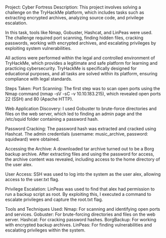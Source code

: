 Project: Cyber Fortress
Description:
This project involves solving a challenge on the TryHackMe platform, which includes tasks such as extracting encrypted archives, analyzing source code, and privilege escalation.

In this task, tools like Nmap, Gobuster, Hashcat, and LinPeas were used. The challenge required port scanning, finding hidden files, cracking passwords, working with encrypted archives, and escalating privileges by exploiting system vulnerabilities.

All actions were performed within the legal and controlled environment of TryHackMe, which provides a legitimate and safe platform for learning and practicing cybersecurity. TryHackMe is specifically designed for educational purposes, and all tasks are solved within its platform, ensuring compliance with legal standards.

Steps Taken:
Port Scanning:
The first step was to scan open ports using the Nmap command (nmap -sV -sC -v 10.10.183.215), which revealed open ports 22 (SSH) and 80 (Apache HTTP).

Web Application Discovery:
I used Gobuster to brute-force directories and files on the web server, which led to finding an admin page and the /etc/squid folder containing a password hash.

Password Cracking:
The password hash was extracted and cracked using Hashcat. The admin credentials (username: music_archive, password: squidward) were obtained.

Accessing the Archive:
A downloaded tar archive turned out to be a Borg backup archive. After extracting files and using the password for access, the archive content was revealed, including access to the home directory of the user alex.

User Access:
SSH was used to log into the system as the user alex, allowing access to the user.txt flag.

Privilege Escalation:
LinPeas was used to find that alex had permission to run a backup script as root. By exploiting this, I executed a command to escalate privileges and capture the root.txt flag.

Tools and Techniques Used:
Nmap: For scanning and identifying open ports and services.
Gobuster: For brute-forcing directories and files on the web server.
Hashcat: For cracking password hashes.
BorgBackup: For working with encrypted backup archives.
LinPeas: For finding vulnerabilities and escalating privileges within the system.
